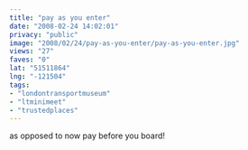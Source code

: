 ```yaml
---
title: "pay as you enter"
date: "2008-02-24 14:02:01"
privacy: "public"
image: "2008/02/24/pay-as-you-enter/pay-as-you-enter.jpg"
views: "27"
faves: "0"
lat: "51511864"
lng: "-121504"
tags:
- "londontransportmuseum"
- "ltminimeet"
- "trustedplaces"
---
```

as opposed to now pay before you board!
